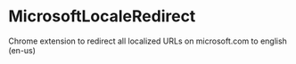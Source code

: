# MicrosoftLocaleRedirect
Chrome extension to redirect all localized URLs on microsoft.com to english (en-us)
